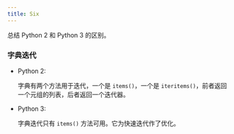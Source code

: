 ```yaml
---
title: Six
---
```


总结 Python 2 和 Python 3 的区别。

### 字典迭代

- Python 2:

	字典有两个方法用于迭代，一个是 `items()`，一个是 `iteritems()`，前者返回一个元组的列表，后者返回一个迭代器。

- Python 3:

	字典迭代只有 `items()` 方法可用。它为快速迭代作了优化。

